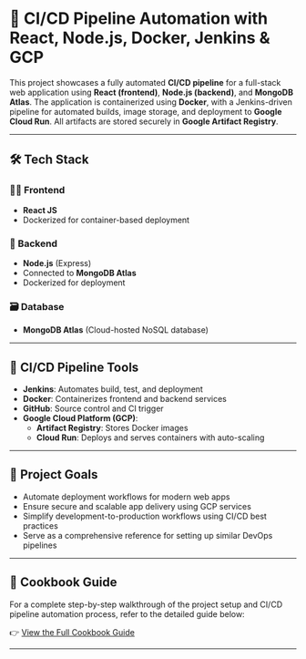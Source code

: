 # 🚀 CI/CD Pipeline Automation with React, Node.js, Docker, Jenkins & GCP

This project showcases a fully automated **CI/CD pipeline** for a full-stack web application using **React (frontend)**, **Node.js (backend)**, and **MongoDB Atlas**. The application is containerized using **Docker**, with a Jenkins-driven pipeline for automated builds, image storage, and deployment to **Google Cloud Run**. All artifacts are stored securely in **Google Artifact Registry**.

---

## 🛠 Tech Stack

### 🧑‍💻 Frontend
- **React JS**
- Dockerized for container-based deployment

### 🔧 Backend
- **Node.js** (Express)
- Connected to **MongoDB Atlas**
- Dockerized for deployment

### 🗃 Database
- **MongoDB Atlas** (Cloud-hosted NoSQL database)

---

## 🔄 CI/CD Pipeline Tools

- **Jenkins**: Automates build, test, and deployment
- **Docker**: Containerizes frontend and backend services
- **GitHub**: Source control and CI trigger
- **Google Cloud Platform (GCP)**:
  - **Artifact Registry**: Stores Docker images
  - **Cloud Run**: Deploys and serves containers with auto-scaling

---

## 🎯 Project Goals

- Automate deployment workflows for modern web apps
- Ensure secure and scalable app delivery using GCP services
- Simplify development-to-production workflows using CI/CD best practices
- Serve as a comprehensive reference for setting up similar DevOps pipelines

---

## 📘 Cookbook Guide

For a complete step-by-step walkthrough of the project setup and CI/CD pipeline automation process, refer to the detailed guide below:

👉 [View the Full Cookbook Guide](https://docs.google.com/document/d/1G8cH59gm4INioAzaP1_qwcYMTdW5oERHmsr1M_F0tiw/edit?usp=sharing) 

---

